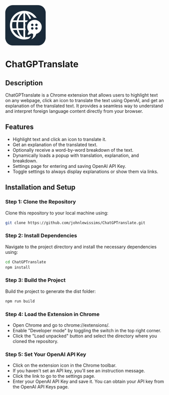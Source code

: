 ![ChatGPTranslate](src/icons/icon128.png)

# ChatGPTranslate

## Description
ChatGPTranslate is a Chrome extension that allows users to highlight text on any webpage, click an icon to translate the text using OpenAI, and get an explanation of the translated text. It provides a seamless way to understand and interpret foreign language content directly from your browser.

## Features
- Highlight text and click an icon to translate it.
- Get an explanation of the translated text.
- Optionally receive a word-by-word breakdown of the text.
- Dynamically loads a popup with translation, explanation, and breakdown.
- Settings page for entering and saving OpenAI API Key.
- Toggle settings to always display explanations or show them via links.

## Installation and Setup

### Step 1: Clone the Repository
Clone this repository to your local machine using:
```bash
git clone https://github.com/johnlewissims/ChatGPTranslate.git
```

### Step 2: Install Dependencies
Navigate to the project directory and install the necessary dependencies using:
```bash
cd ChatGPTranslate
npm install
```

### Step 3: Build the Project
Build the project to generate the dist folder:
```bash
npm run build
```

### Step 4: Load the Extension in Chrome
- Open Chrome and go to chrome://extensions/.
- Enable "Developer mode" by toggling the switch in the top right corner.
- Click the "Load unpacked" button and select the directory where you cloned the repository.

### Step 5: Set Your OpenAI API Key
- Click on the extension icon in the Chrome toolbar.
- If you haven't set an API key, you'll see an instruction message.
- Click the link to go to the settings page.
- Enter your OpenAI API Key and save it. You can obtain your API key from the OpenAI API Keys page.
